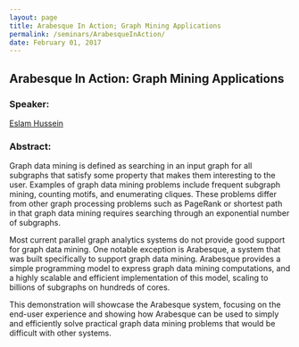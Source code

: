 ```yaml
---
layout: page
title: Arabesque In Action; Graph Mining Applications
permalink: /seminars/ArabesqueInAction/
date: February 01, 2017
---
```


## Arabesque In Action: Graph Mining Applications

### Speaker:

[Eslam Hussein]()

### Abstract:

Graph data mining is defined as searching in an input graph for all subgraphs that satisfy some property that makes them interesting to the user. Examples of graph data mining problems include frequent subgraph mining, counting motifs, and enumerating cliques. These problems differ from other graph processing problems such as PageRank or shortest path in that graph data mining requires searching through an exponential number of subgraphs.

Most current parallel graph analytics systems do not provide good support for graph data mining. One notable exception is Arabesque, a system that was built specifically to support graph data mining. Arabesque provides a simple programming model to express graph data mining computations, and a highly scalable and efficient implementation of this model, scaling to billions of subgraphs on hundreds of cores.

This demonstration will showcase the Arabesque system, focusing on the end-user experience and showing how Arabesque can be used to simply and efficiently solve practical graph data mining problems that would be difficult with other systems.
